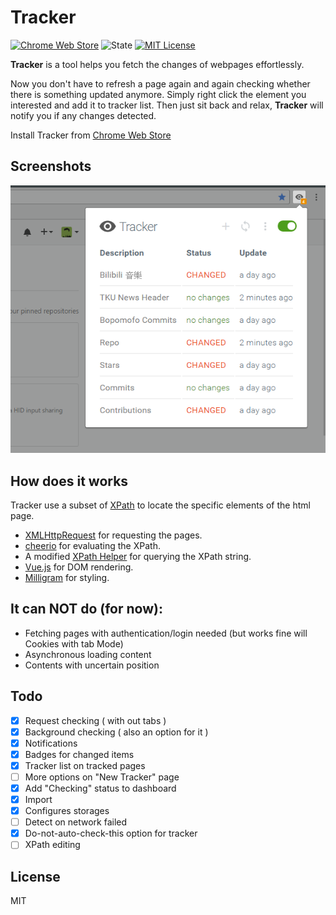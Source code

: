 # Tracker

[![Chrome Web Store](https://img.shields.io/chrome-web-store/v/nijeghmbfkeegaiihloeeknoidnajnlk.svg?style=flat-square)](https://chrome.google.com/webstore/detail/web-element-watcher/nijeghmbfkeegaiihloeeknoidnajnlk)
![State](https://img.shields.io/badge/state-alpha-red.svg?style=flat-square)
[![MIT License](https://img.shields.io/badge/license-MIT-blue.svg?style=flat-square)](https://github.com/antfu/tracker/blob/master/LICENSE)

**Tracker** is a tool helps you fetch the changes of webpages effortlessly.

Now you don't have to refresh a page again and again checking whether there is something updated anymore.
Simply right click the element you interested and add it to tracker list. Then just sit back and relax,
**Tracker** will notify you if any changes detected.

Install Tracker from [Chrome Web Store](https://chrome.google.com/webstore/detail/web-element-watcher/nijeghmbfkeegaiihloeeknoidnajnlk)

## Screenshots
![](screenshots/04.png)

## How does it works

Tracker use a subset of [XPath](https://www.w3.org/TR/xpath/) to locate the specific elements of the html page.

- [XMLHttpRequest](http://www.w3schools.com/xml/ajax_xmlhttprequest_create.asp) for requesting the pages.
- [cheerio](https://github.com/cheeriojs/cheerio) for evaluating the XPath.
- A modified [XPath Helper](https://chrome.google.com/webstore/detail/xpath-helper/hgimnogjllphhhkhlmebbmlgjoejdpjl?hl=en) for querying the XPath string.
- [Vue.js](https://github.com/vuejs/vue) for DOM rendering.
- [Milligram](https://milligram.github.io/) for styling.

## It can NOT do (for now):
- Fetching pages with authentication/login needed (but works fine will Cookies with tab Mode)
- Asynchronous loading content
- Contents with uncertain position  

## Todo

- [x] Request checking ( with out tabs )
- [x] Background checking ( also an option for it )
- [x] Notifications
- [x] Badges for changed items
- [x] Tracker list on tracked pages
- [ ] More options on "New Tracker" page
- [x] Add "Checking" status to dashboard
- [x] Import
- [x] Configures storages
- [ ] Detect on network failed
- [x] Do-not-auto-check-this option for tracker
- [ ] XPath editing

## License

MIT
